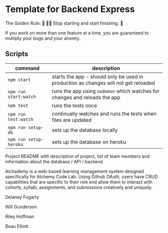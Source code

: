 # Template for Backend Express

The Golden Rule:
🦸 🦸‍♂️ Stop starting and start finishing. 🏁

If you work on more than one feature at a time, you are guaranteed to multiply your bugs and your anxiety.

## Scripts

| command                | description                                                                         |
| ---------------------- | ----------------------------------------------------------------------------------- |
| `npm start`            | starts the app - should only be used in production as changes will not get reloaded |
| `npm run start:watch`  | runs the app using `nodemon` which watches for changes and reloads the app          |
| `npm test`             | runs the tests once                                                                 |
| `npm run test:watch`   | continually watches and runs the tests when files are updated                       |
| `npm run setup-db`     | sets up the database locally                                                        |
| `npm run setup-heroku` | sets up the database on heroku                                                      |

Project README with description of project, list of team members and information about the database / API / backend

Alchademy is a web-based learning management system designed specifically for Alchemy Code Lab. Using Github OAuth, users have CRUD capabilities that are specific to their role and allow them to interact with cohorts, syllabi, assignments, and submissions creatively and uniquely.

Delaney Fogarty

Will Gunderson

Riley Hoffman

Beau Elliott
